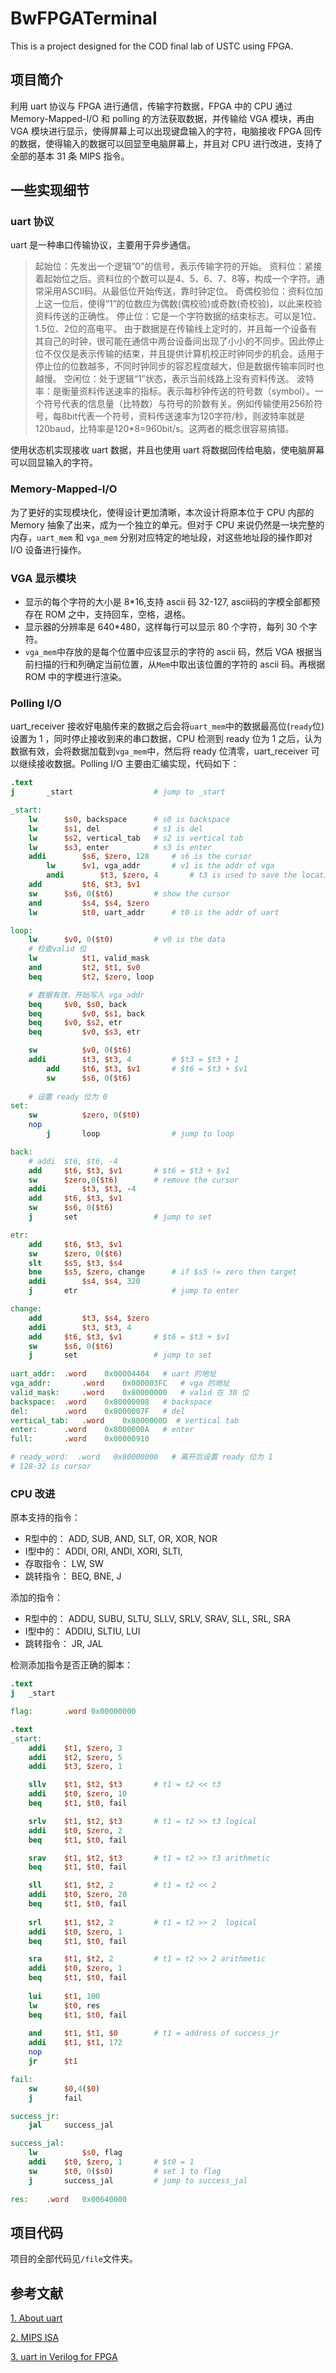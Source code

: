 # BwFPGATerminal

This is a project designed for the COD final lab of USTC using FPGA.

## 项目简介

利用 uart 协议与 FPGA 进行通信，传输字符数据，FPGA 中的 CPU 通过 Memory-Mapped-I/O 和 polling 的方法获取数据，并传输给 VGA 模块，再由 VGA 模块进行显示，使得屏幕上可以出现键盘输入的字符，电脑接收 FPGA 回传的数据，使得输入的数据可以回显至电脑屏幕上，并且对 CPU 进行改进，支持了全部的基本 31 条 MIPS 指令。

## 一些实现细节

### uart 协议

uart 是一种串口传输协议，主要用于异步通信。
> 起始位：先发出一个逻辑”0”的信号，表示传输字符的开始。
> 资料位：紧接着起始位之后。资料位的个数可以是4、5、6、7、8等，构成一个字符。通常采用ASCII码。从最低位开始传送，靠时钟定位。
> 奇偶校验位：资料位加上这一位后，使得“1”的位数应为偶数(偶校验)或奇数(奇校验)，以此来校验资料传送的正确性。
> 停止位：它是一个字符数据的结束标志。可以是1位、1.5位、2位的高电平。 由于数据是在传输线上定时的，并且每一个设备有其自己的时钟，很可能在通信中两台设备间出现了小小的不同步。因此停止位不仅仅是表示传输的结束，并且提供计算机校正时钟同步的机会。适用于停止位的位数越多，不同时钟同步的容忍程度越大，但是数据传输率同时也越慢。
> 空闲位：处于逻辑“1”状态，表示当前线路上没有资料传送。
> 波特率：是衡量资料传送速率的指标。表示每秒钟传送的符号数（symbol）。一个符号代表的信息量（比特数）与符号的阶数有关。例如传输使用256阶符号，每8bit代表一个符号，资料传送速率为120字符/秒，则波特率就是120baud，比特率是120*8=960bit/s。这两者的概念很容易搞错。

使用状态机实现接收 uart 数据，并且也使用 uart 将数据回传给电脑，使电脑屏幕可以回显输入的字符。

### Memory-Mapped-I/O

为了更好的实现模块化，使得设计更加清晰，本次设计将原本位于 CPU 内部的 Memory 抽象了出来，成为一个独立的单元。但对于 CPU 来说仍然是一块完整的内存，`uart_mem` 和 `vga_mem` 分别对应特定的地址段，对这些地址段的操作即对 I/O 设备进行操作。

### VGA 显示模块

- 显示的每个字符的大小是 8*16,支持 ascii 码 32-127, ascii码的字模全部都预存在 ROM 之中，支持回车，空格，退格。
- 显示器的分辨率是 640*480，这样每行可以显示 80 个字符，每列 30 个字符。
- `vga_mem`中存放的是每个位置中应该显示的字符的 ascii 码，然后 VGA 根据当前扫描的行和列确定当前位置，从`Mem`中取出该位置的字符的 ascii 码。再根据 ROM 中的字模进行渲染。

### Polling I/O

uart_receiver 接收好电脑传来的数据之后会将`uart_mem`中的数据最高位(`ready`位)设置为 1 ，同时停止接收到来的串口数据，CPU 检测到 ready 位为 1 之后，认为数据有效，会将数据加载到`vga_mem`中，然后将 ready 位清零，uart_receiver 可以继续接收数据。Polling I/O 主要由汇编实现，代码如下：

```mips
.text
j		_start				    # jump to _start

_start:
	lw 		$s0, backspace		# s0 is backspace
	lw		$s1, del			# s1 is del
	lw		$s2, vertical_tab	# s2 is vertical tab 
	lw 		$s3, enter			# s3 is enter
	addi		$s6, $zero, 128		# s6 is the cursor
    	lw		$v1, vga_addr		# v1 is the addr of vga
    	andi    	$t3, $zero, 4     	# t3 is used to save the location of the current character.
	add 		$t6, $t3, $v1
	sw 		$s6, 0($t6)			# show the cursor
	and 		$s4, $s4, $zero
	lw	    	$t0, uart_addr      # t0 is the addr of uart

loop:
	lw	    $v0, 0($t0)         # v0 is the data
	# 检查valid 位
	lw      	$t1, valid_mask
	and     	$t2, $t1, $v0
	beq     	$t2, $zero, loop

	# 数据有效，开始写入 vga_addr
	beq		$v0, $s0, back	
	beq 		$v0, $s1, back
	beq		$v0, $s2, etr
	beq 		$v0, $s3, etr

	sw      	$v0, 0($t6)
	addi		$t3, $t3, 4			# $t3 = $t3 + 1
    	add		$t6, $t3, $v1		# $t6 = $t3 + $v1
    	sw 		$s6, 0($t6)
	
    # 设置 ready 位为 0
set:
	sw      	$zero, 0($t0) 
	nop   
    	j		loop				# jump to loop

back:
	# addi 	$t6, $t6, -4
	add		$t6, $t3, $v1		# $t6 = $t3 + $v1
	sw		$zero,0($t6)		# remove the cursor
	addi		$t3, $t3, -4
	add		$t6, $t3, $v1
	sw 		$s6, 0($t6)
	j		set					# jump to set

etr:
	add		$t6, $t3, $v1
	sw 		$zero, 0($t6)
	slt		$s5, $t3, $s4
	bne		$s5, $zero, change	    # if $s5 != zero then target
	addi 		$s4, $s4, 320
	j		etr						# jump to enter

change:
	add 		$t3, $s4, $zero
	addi 		$t3, $t3, 4
	add		$t6, $t3, $v1		# $t6 = $t3 + $v1
	sw 		$s6, 0($t6)
	j		set					# jump to set
	    
uart_addr:	.word	 0x00004404   # uart 的地址
vga_addr:    	.word    0x000003FC   # vga 的地址
valid_mask:  	.word  	 0x80000000   # valid 在 30 位
backspace: 	.word    0x80000008	  # backspace
del:		.word	 0x8000007F	  # del
vertical_tab: 	.word    0x8000000D  # vertical tab
enter: 		.word    0x8000000A	  # enter
full:		.word 	 0x00000910	

# ready_word:  .word   0x80000000   # 离开后设置 ready 位为 1
# 128-32 is cursor
```

### CPU 改进

原本支持的指令：

- R型中的： ADD, SUB, AND, SLT, OR, XOR, NOR
- I型中的： ADDI, ORI, ANDI, XORI, SLTI,
- 存取指令： LW, SW
- 跳转指令： BEQ, BNE, J

添加的指令：

- R型中的： ADDU, SUBU, SLTU, SLLV, SRLV, SRAV, SLL, SRL, SRA 
- I型中的： ADDIU, SLTIU, LUI
- 跳转指令： JR, JAL

检测添加指令是否正确的脚本：

```mips
.text
j   _start

flag:       .word 0x00000000

.text
_start:
    addi    $t1, $zero, 3
    addi    $t2, $zero, 5			
    addi    $t3, $zero, 1

    sllv    $t1, $t2, $t3       # t1 = t2 << t3
    addi    $t0, $zero, 10
    beq     $t1, $t0, fail

    srlv    $t1, $t2, $t3       # t1 = t2 >> t3 logical 
    addi    $t0, $zero, 2
    beq     $t1, $t0, fail

    srav    $t1, $t2, $t3       # t1 = t2 >> t3 arithmetic
    beq     $t1, $t0, fail

    sll     $t1, $t2, 2         # t1 = t2 << 2
    addi    $t0, $zero, 20
    beq     $t1, $t0, fail
    
    srl     $t1, $t2, 2         # t1 = t2 >> 2  logical
    addi    $t0, $zero, 1
    beq     $t1, $t0, fail

    sra     $t1, $t2, 2         # t1 = t2 >> 2 arithmetic
    addi    $t0, $zero, 1
    beq     $t1, $t0, fail
    
    lui     $t1, 100
    lw      $t0, res
    beq     $t1, $t0, fail
    
    and	    $t1, $t1, $0		# t1 = address of success_jr
    addi    $t1, $t1, 172
    nop
    jr      $t1

fail:
    sw      $0,4($0)
    j       fail

success_jr:
    jal     success_jal

success_jal:
    lw          $s0, flag
    addi	$t0, $zero, 1		# $t0 = 1    
    sw		$t0, 0($s0)		    # set 1 to flag
    j		success_jal			# jump to success_jal
    
res:    .word   0x00640000

```

## 项目代码

项目的全部代码见`/file`文件夹。

## 参考文献

[1. About uart](https://baike.baidu.com/item/UART/4429746?fr=aladdin)

[2. MIPS ISA](https://blog.csdn.net/yixilee/article/details/4316617)

[3. uart in Verilog for FPGA](https://www.nandland.com/vhdl/modules/module-uart-serial-port-rs232.html)


